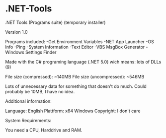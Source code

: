 # .NET-Tools
.NET Tools (Programs suite) (temporary installer)

Version 1.0

Programs included:
-Get Environment Variables
-NET App Launcher
-OS Info
-Ping
-System Information
-Text Editor
-VBS MsgBox Generator
-Windows Settings Finder

Made with the C# programing language (.NET 5.0) wich means: lots of DLLs (9)

File size (compressed): ~140MB
File size (uncompressed): ~546MB

Lots of unnecessary data for something that doesn't do much. Could probably be 10MB, I have no idea.

Additional information:

Language: English
Plattform: x64 Windows
Copyright: I don't care

System Requirements:

You need a CPU, Harddrive and RAM.
